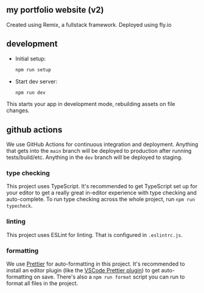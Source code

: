 ## my portfolio website (v2)
Created using Remix, a fullstack framework. Deployed using fly.io

## development

- Initial setup:

  ```sh
  npm run setup
  ```

- Start dev server:

  ```sh
  npm run dev
  ```

This starts your app in development mode, rebuilding assets on file changes.


## github actions

We use GitHub Actions for continuous integration and deployment. Anything that gets into the `main` branch will be deployed to production after running tests/build/etc. Anything in the `dev` branch will be deployed to staging.


### type checking

This project uses TypeScript. It's recommended to get TypeScript set up for your editor to get a really great in-editor experience with type checking and auto-complete. To run type checking across the whole project, run `npm run typecheck`.

### linting

This project uses ESLint for linting. That is configured in `.eslintrc.js`.

### formatting

We use [Prettier](https://prettier.io/) for auto-formatting in this project. It's recommended to install an editor plugin (like the [VSCode Prettier plugin](https://marketplace.visualstudio.com/items?itemName=esbenp.prettier-vscode)) to get auto-formatting on save. There's also a `npm run format` script you can run to format all files in the project.
